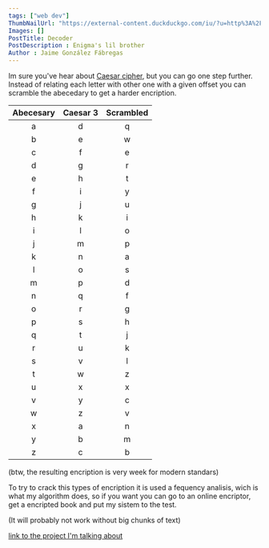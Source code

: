 ```yaml
---
tags: ["web dev"]
ThumbNailUrl: "https://external-content.duckduckgo.com/iu/?u=http%3A%2F%2Fi2.mirror.co.uk%2Fincoming%2Farticle7377328.ece%2FALTERNATES%2Fs615b%2FEnigma-machine.jpg&f=1&nofb=1"
Images: []
PostTitle: Decoder
PostDescription : Enigma's lil brother
Author : Jaime González Fábregas
---
```


Im sure you've hear about [Caesar cipher](https://en.wikipedia.org/wiki/Caesar_cipher), but you can go one step further. Instead of relating each letter with other one with a given offset you can scramble the abecedary to get a harder encription.

| Abecesary       | Caesar 3    | Scrambled    |
| :------------: | :----------: | :----------: |
| a | d | q |
| b | e | w |
| c | f | e |
| d | g | r |
| e | h | t |
| f | i | y |
| g | j | u |
| h | k | i |
| i | l | o |
| j | m | p |
| k | n | a |
| l | o | s |
| m | p | d |
| n | q | f |
| o | r | g |
| p | s | h |
| q | t | j |
| r | u | k |
| s | v | l |
| t | w | z |
| u | x | x |
| v | y | c |
| w | z | v |
| x | a | n |
| y | b | m |
| z | c | b |

(btw, the resulting encription is very week for modern standars)

To try to crack this types of encription it is used a fequency analisis, wich is what my algorithm does, so if you want you can go to an online encriptor, get a encripted book and put my sistem to the test. 

(It will probably not work without big chunks of text)

[link to the project I'm talking about](https://dirigity.github.io/htmlProyects/decoder/)

